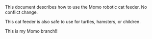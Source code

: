 This document describes how to use the Momo robotic cat feeder. No conflict change.

This cat feeder is also safe to use for turtles, hamsters, or children.

This is my Momo branch!!